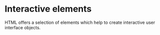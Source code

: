 # Interactive elements

HTML offers a selection of elements which help to create interactive user interface objects.